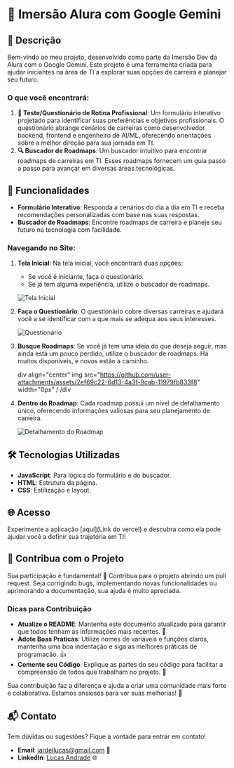 

# 🚀 Imersão Alura com Google Gemini

## 🎯 Descrição

Bem-vindo ao meu projeto, desenvolvido como parte da Imersão Dev da Alura com o Google Gemini. Este projeto é uma ferramenta criada para ajudar iniciantes na área de TI a explorar suas opções de carreira e planejar seu futuro.

### O que você encontrará:

1. **📝 Teste/Questionário de Rotina Profissional**: Um formulário interativo projetado para identificar suas preferências e objetivos profissionais. O questionário abrange cenários de carreiras como desenvolvedor backend, frontend e engenheiro de AI/ML, oferecendo orientações sobre a melhor direção para sua jornada em TI.
2. **🔍 Buscador de Roadmaps**: Um buscador intuitivo para encontrar roadmaps de carreiras em TI. Esses roadmaps fornecem um guia passo a passo para avançar em diversas áreas tecnológicas.

## 🌟 Funcionalidades

- **Formulário Interativo**: Responda a cenários do dia a dia em TI e receba recomendações personalizadas com base nas suas respostas.
- **Buscador de Roadmaps**: Encontre roadmaps de carreira e planeje seu futuro na tecnologia com facilidade.

### Navegando no Site:

1. **Tela Inicial**: Na tela inicial, você encontrará duas opções:
    - Se você é iniciante, faça o questionário.
    - Se já tem alguma experiência, utilize o buscador de roadmaps.
    
    ![Tela Inicial](https://prod-files-secure.s3.us-west-2.amazonaws.com/7fb7a7ce-e0ed-43a0-814b-61983fe9c81d/9a65862b-6b6d-4bed-b7e2-b1de2430fdcd/Captura_de_Tela_(11).png)
    
2. **Faça o Questionário**: O questionário cobre diversas carreiras e ajudará você a se identificar com a que mais se adequa aos seus interesses.
    
    ![Questionário](https://prod-files-secure.s3.us-west-2.amazonaws.com/7fb7a7ce-e0ed-43a0-814b-61983fe9c81d/2b093b2f-5847-43ec-a291-7a35ccdfa95e/Captura_de_Tela_(12).png)
    
3. **Busque Roadmaps**: Se você já tem uma ideia do que deseja seguir, mas ainda está um pouco perdido, utilize o buscador de roadmaps. Há muitos disponíveis, e novos estão a caminho.

    div align="center"
img src="https://github.com/user-attachments/assets/2ef69c22-6d13-4a3f-9cab-11979fb833f8" width="0px" /
/div

    
4. **Dentro do Roadmap**: Cada roadmap possui um nível de detalhamento único, oferecendo informações valiosas para seu planejamento de carreira.
    
    ![Detalhamento do Roadmap](https://prod-files-secure.s3.us-west-2.amazonaws.com/7fb7a7ce-e0ed-43a0-814b-61983fe9c81d/43f1a4f6-4794-4f39-b3e3-463c54527ea2/Captura_de_Tela_(14).png)
    

## 🛠️ Tecnologias Utilizadas

- **JavaScript**: Para lógica do formulário e do buscador.
- **HTML**: Estrutura da página.
- **CSS**: Estilização e layout.

## 🌐 Acesso

Experimente a aplicação [aqui](Link do vercel) e descubra como ela pode ajudar você a definir sua trajetória em TI!

## 🤝 Contribua com o Projeto

Sua participação é fundamental! 🚀 Contribua para o projeto abrindo um pull request. Seja corrigindo bugs, implementando novas funcionalidades ou aprimorando a documentação, sua ajuda é muito apreciada.

### Dicas para Contribuição

- **Atualize o README**: Mantenha este documento atualizado para garantir que todos tenham as informações mais recentes. 📜
- **Adote Boas Práticas**: Utilize nomes de variáveis e funções claros, mantenha uma boa indentação e siga as melhores práticas de programação. 👍
- **Comente seu Código**: Explique as partes do seu código para facilitar a compreensão de todos que trabalham no projeto. 💬

Sua contribuição faz a diferença e ajuda a criar uma comunidade mais forte e colaborativa. Estamos ansiosos para ver suas melhorias! 🌟

## 📬 Contato

Tem dúvidas ou sugestões? Fique à vontade para entrar em contato!

- **Email**: [jardellucas@gmail.com](mailto:jardellucas@gmail.com) 📧
- **LinkedIn**: [Lucas Andrade](https://www.linkedin.com/in/lucas-andrade-6a03331b2/) 🌐

